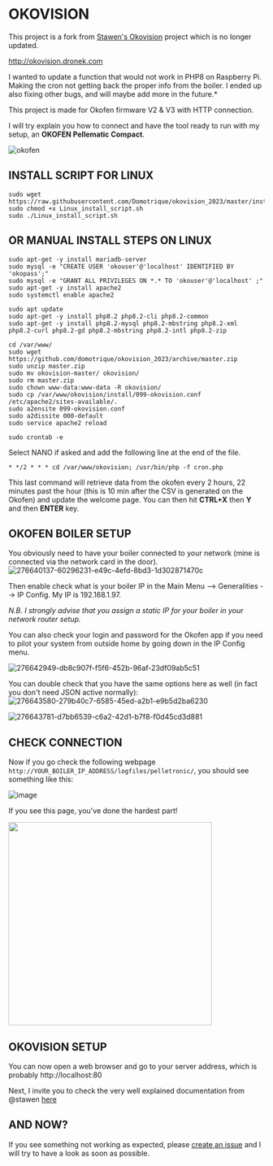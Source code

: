 # OKOVISION

This project is a fork from [Stawen's Okovision](https://github.com/stawen/okovision) project which is no longer updated.

<http://okovision.dronek.com>

I wanted to update a function that would not work in PHP8 on Raspberry Pi. Making the cron not getting back the proper info from the boiler.
I ended up also fixing other bugs, and will maybe add more in the future.*

This project is made for Okofen firmware V2 & V3 with HTTP connection.

I will try explain you how to connect and have the tool ready to run with my setup, an **OKOFEN Pellematic Compact**.

![okofen](https://github.com/Domotrique/okovision_2023/assets/148430940/0b602cf1-83f3-4a7b-b27e-791ff7c21e08)

## INSTALL SCRIPT FOR LINUX

```
sudo wget https://raw.githubusercontent.com/Domotrique/okovision_2023/master/install/Linux_install_script.sh
sudo chmod +x Linux_install_script.sh
sudo ./Linux_install_script.sh
```

## OR MANUAL INSTALL STEPS ON LINUX

```
sudo apt-get -y install mariadb-server
sudo mysql -e "CREATE USER 'okouser'@'localhost' IDENTIFIED BY 'okopass';"
sudo mysql -e "GRANT ALL PRIVILEGES ON *.* TO 'okouser'@'localhost' ;"
sudo apt-get -y install apache2
sudo systemctl enable apache2

sudo apt update
sudo apt-get -y install php8.2 php8.2-cli php8.2-common
sudo apt-get -y install php8.2-mysql php8.2-mbstring php8.2-xml php8.2-curl php8.2-gd php8.2-mbstring php8.2-intl php8.2-zip

cd /var/www/
sudo wget https://github.com/domotrique/okovision_2023/archive/master.zip
sudo unzip master.zip
sudo mv okovision-master/ okovision/
sudo rm master.zip
sudo chown www-data:www-data -R okovision/
sudo cp /var/www/okovision/install/099-okovision.conf /etc/apache2/sites-available/.
sudo a2ensite 099-okovision.conf
sudo a2dissite 000-default
sudo service apache2 reload
```
```sudo crontab -e```

Select NANO if asked and add the following line at the end of the file.

```* */2 * * * cd /var/www/okovision; /usr/bin/php -f cron.php```

This last command will retrieve data from the okofen every 2 hours, 22 minutes past the hour (this is 10 min after the CSV is generated on the Okofen) and update the welcome page.
You can then hit **CTRL+X** then **Y** and then **ENTER** key.

## OKOFEN BOILER SETUP

You obviously need to have your boiler connected to your network (mine is connected via the network card in the door).
![276640137-60296231-e49c-4efd-8bd3-1d302871470c](https://github.com/Domotrique/okovision_2023/assets/148430940/bbd273f4-d8ef-453b-9be8-d5895ee06e49)

Then enable check what is your boiler IP in the Main Menu --> Generalities --> IP Config. My IP is 192.168.1.97.

*N.B. I strongly advise that you assign a static IP for your boiler in your network router setup.*

You can also check your login and password for the Okofen app if you need to pilot your system from outside home by going down in the IP Config menu.

![276642949-db8c907f-f5f6-452b-96af-23df09ab5c51](https://github.com/Domotrique/okovision_2023/assets/148430940/9f51dd77-7566-4a95-b899-fa7010410d5b)

You can double check that you have the same options here as well (in fact you don't need JSON active normally):
![276643580-279b40c7-6585-45ed-a2b1-e9b5d2ba6230](https://github.com/Domotrique/okovision_2023/assets/148430940/2946dfe0-20eb-4003-908d-2360412e8ed4)

![276643781-d7bb6539-c6a2-42d1-b7f8-f0d45cd3d881](https://github.com/Domotrique/okovision_2023/assets/148430940/ef646c97-2b97-405b-a5bd-a50477f71ca1)

## CHECK CONNECTION

Now if you go check the following webpage ```http://YOUR_BOILER_IP_ADDRESS/logfiles/pelletronic/```, you should see something like this:

![image](https://github.com/Domotrique/okovision_2023/assets/148430940/3b6a26d9-4499-43f6-8505-53ded15d6c5b)

If you see this page, you've done the hardest part!

<img src="https://user-images.githubusercontent.com/148430940/276651209-10c7936f-aa83-47ab-a2ec-c3e727c193df.jpg" width="400">

## OKOVISION SETUP

You can now open a web browser and go to your server address, which is probably http://localhost:80

Next, I invite you to check the very well explained documentation from @stawen [here](https://okovision.dronek.com/documentation/configuration/setup/)

## AND NOW?

If you see something not working as expected, please [create an issue](https://github.com/Domotrique/okovision_2023/issues/new/choose) and I will try to have a look as soon as possible.
